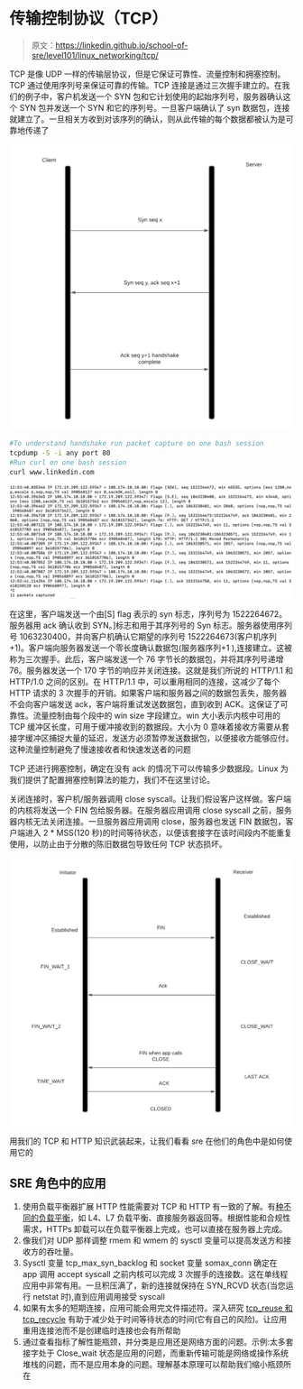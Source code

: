 # 传输控制协议（TCP）

> 原文：<https://linkedin.github.io/school-of-sre/level101/linux_networking/tcp/>

TCP 是像 UDP 一样的传输层协议，但是它保证可靠性、流量控制和拥塞控制。TCP 通过使用序列号来保证可靠的传输。TCP 连接是通过三次握手建立的。在我们的例子中，客户机发送一个 SYN 包和它计划使用的起始序列号，服务器确认这个 SYN 包并发送一个 SYN 和它的序列号。一旦客户端确认了 syn 数据包，连接就建立了。一旦相关方收到对该序列的确认，则从此传输的每个数据都被认为是可靠地传递了

![3-way handshake](img/bbcc697758530cf20ee03ba3ca74f0f4.png)

```sh
#To understand handshake run packet capture on one bash session
tcpdump -S -i any port 80
#Run curl on one bash session
curl www.linkedin.com 
```

![tcpdump-3way](img/a06dd6130436a22d5e99881a49b80c63.png)

在这里，客户端发送一个由[S] flag 表示的 syn 标志，序列号为 1522264672。服务器用 ack 确认收到 SYN。]标志和用于其序列号的 Syn 标志。服务器使用序列号 1063230400，并向客户机确认它期望的序列号 1522264673(客户机序列+1)。客户端向服务器发送一个零长度确认数据包(服务器序列+1 ),连接建立。这被称为三次握手。此后，客户端发送一个 76 字节长的数据包，并将其序列号递增 76。服务器发送一个 170 字节的响应并关闭连接。这就是我们所说的 HTTP/1.1 和 HTTP/1.0 之间的区别。在 HTTP/1.1 中，可以重用相同的连接，这减少了每个 HTTP 请求的 3 次握手的开销。如果客户端和服务器之间的数据包丢失，服务器不会向客户端发送 ack，客户端将重试发送数据包，直到收到 ACK。这保证了可靠性。流量控制由每个段中的 win size 字段建立。win 大小表示内核中可用的 TCP 缓冲区长度，可用于缓冲接收到的数据段。大小为 0 意味着接收方需要从套接字缓冲区捕捉大量的延迟，发送方必须暂停发送数据包，以便接收方能够应付。这种流量控制避免了慢速接收者和快速发送者的问题

TCP 还进行拥塞控制，确定在没有 ack 的情况下可以传输多少数据段。Linux 为我们提供了配置拥塞控制算法的能力，我们不在这里讨论。

关闭连接时，客户机/服务器调用 close syscall。让我们假设客户这样做。客户端的内核将发送一个 FIN 包给服务器。在服务器应用调用 close syscall 之前，服务器内核无法关闭连接。一旦服务器应用调用 close，服务器也发送 FIN 数据包，客户端进入 2 * MSS(120 秒)的时间等待状态，以便该套接字在该时间段内不能重复使用，以防止由于分散的陈旧数据包导致任何 TCP 状态损坏。

![Connection tearing](img/609f59f274fcee0c1cbc8c76fb887076.png)

用我们的 TCP 和 HTTP 知识武装起来，让我们看看 sre 在他们的角色中是如何使用它的

## SRE 角色中的应用

1.  使用负载平衡器扩展 HTTP 性能需要对 TCP 和 HTTP 有一致的了解。有[种不同的负载平衡](https://blog.envoyproxy.io/introduction-to-modern-network-load-balancing-and-proxying-a57f6ff80236?gi=428394dbdcc3)，如 L4、L7 负载平衡、直接服务器返回等。根据性能和合规性需求，HTTPs 卸载可以在负载平衡器上完成，也可以直接在服务器上完成。
2.  像我们对 UDP 那样调整 rmem 和 wmem 的 sysctl 变量可以提高发送方和接收方的吞吐量。
3.  Sysctl 变量 tcp_max_syn_backlog 和 socket 变量 somax_conn 确定在 app 调用 accept syscall 之前内核可以完成 3 次握手的连接数。这在单线程应用中非常有用。一旦积压满了，新的连接就保持在 SYN_RCVD 状态(当您运行 netstat 时),直到应用调用接受 syscall
4.  如果有太多的短期连接，应用可能会用完文件描述符。深入研究 [tcp_reuse 和 tcp_recycle](http://lxr.linux.no/linux+v3.2.8/Documentation/networking/ip-sysctl.txt#L464) 有助于减少处于时间等待状态的时间(它有自己的风险)。让应用重用连接池而不是创建临时连接也会有所帮助
5.  通过查看指标了解性能瓶颈，并分类是应用还是网络方面的问题。示例:太多套接字处于 Close_wait 状态是应用的问题，而重新传输可能是网络或操作系统堆栈的问题，而不是应用本身的问题。理解基本原理可以帮助我们缩小瓶颈所在